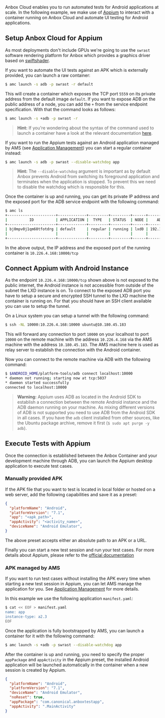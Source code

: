 Anbox Cloud enables you to run automated tests for Android applications at scale. In the following example, we make use of [Appium](http://appium.io/) to interact with a container running on Anbox Cloud and automate UI testing for Android applications.

## Setup Anbox Cloud for Appium

As most deployments don't include GPUs we're going to use the `swrast` software rendering platform for Anbox which provides a graphics driver based on [swiftshader](https://swiftshader.googlesource.com/SwiftShader).

If you want to automate the UI tests against an APK which is externally provided, you can launch a raw container:

```bash
$ amc launch -s adb -p swrast -r default
```

This will create a container which exposes the TCP port `5559` on its private address from the default image `default`. If you want to expose ADB on the public address of a node, you can add the `+` from the service endpoint specification. With that the command looks as follows:

```bash
$ amc launch -s +adb -p swrast -r
```

> **Hint:** If you're wondering about the syntax of the command used to launch a container have a look at the relevant documentation [here](https://discourse.ubuntu.com/t/managing-containers/17763).

If you want to run the Appium tests against an Android application managed by AMS (see [Application Management](https://discourse.ubuntu.com/t/managing-applications/17760)) you can start a regular container instead:

```bash
$ amc launch -s adb -p swrast --disable-watchdog app
```

> **Hint:** The `--disable-watchdog` argument is important as by default Anbox prevents Android from switching its foreground application and terminates when the application is stopped. To prevent this we need to disable the watchdog which is responsible for this.

Once the container is up and running, you can get its private IP address and the exposed port for the ADB service endpoint with the following command:

```bash
$ amc ls
+----------------------+-------------+---------+---------+------+---------------+------------------------+
|          ID          | APPLICATION |  TYPE   | STATUS  | NODE |    ADDRESS    |       ENDPOINTS        |
+----------------------+-------------+---------+---------+------+---------------+------------------------+
| bj0mpv0j1qm60tfotdrg | default     | regular | running | lxd0 | 192.168.100.2 | 192.168.100.2:5559/tcp |
|                      |             |         |         |      |               | 10.226.4.168:10000/tcp |
+----------------------+-------------+---------+---------+------+---------------+------------------------+
```

In the above output, the IP address and the exposed port of the running container is `10.226.4.168:10000/tcp`

## Connect Appium with Android Instance

As the endpoint `10.226.4.168:10000/tcp` shown above is not exposed to the public internet, the Android instance is not accessible from outside of the subnet the LXD instance is on. To connect to the exposed ADB port you have to setup a secure and encrypted SSH tunnel to the LXD machine the container is running on. For that you should have an SSH client available you can use to setup the tunnel.

On a Linux system you can setup a tunnel with the following command:

```bash
$ ssh -NL 10000:10.226.4.168:10000 ubuntu@10.180.45.183
```

This will forward any connection to port `10000` on your localhost to port `10000` on the remote machine with the address `10.226.4.168` via the AMS machine with the address `10.180.45.183`. The AMS machine here is used as relay server to establish the connection with the Android container.

Now you can connect to the remote machine via ADB with the following command:

```bash
$ $ANDROID_HOME/platform-tools/adb connect localhost:10000
* daemon not running; starting now at tcp:5037
* daemon started successfully
connected to localhost:10000
```

> **Warning:** Appium uses ADB as located in the Android SDK to establish a connection between the remote Android instance and the ADB daemon running on your machine. As mixing different versions of ADB is not supported you need to use ADB from the Android SDK in all cases. If you have the `adb` client installed from other sources, like the Ubuntu package archive, remove it first (`$ sudo apt purge -y adb`).

## Execute Tests with Appium

Once the connection is established between the Anbox Container and your development machine through ADB, you can launch the Appium desktop application to execute test cases.

### Manually provided APK

If the APK file that you want to test is located in local folder or hosted on a web server, add the following capabilities and save it as a preset:

```json
{
  "platformName": "Android",
  "platformVersion": "7.1",
  "app": "<apk_path>",
  "appActivity": "<activity_name>",
  "deviceName": "Android Emulator",
}
```

The above preset accepts either an absolute path to an APK or a URL.

Finally you can start a new test session and run your test cases.
For more details about Appium, please refer to the [official documentation](http://appium.io/docs/en/about-appium/getting-started/)

### APK managed by AMS

If you want to run test cases without installing the APK every time when starting a new test session in Appium, you can let AMS manage the application for you. See [Application Management](https://discourse.ubuntu.com/t/managing-applications/17760) for more details.

In this example we use the following application `manifest.yaml`:

```bash
$ cat << EOF > manifest.yaml
name: app
instance-type: a2.3
EOF
```

Once the application is fully bootstrapped by AMS, you can launch a container for it with the following command:

```bash
$ amc launch -s +adb -p swrast --disable-watchdog app
```

After the container is up and running, you need to specify the proper `appPackage` and `appActivity` in the Appium preset, the installed Android application will be launched automatically in the container when a new session is created by Appium.

```json
{
  "platformName": "Android",
  "platformVersion": "7.1",
  "deviceName": "Android Emulator",
  "noReset": true,
  "appPackage": "com.canonical.anboxtestapp",
  "appActivity": ".MainActivity"
}
```
